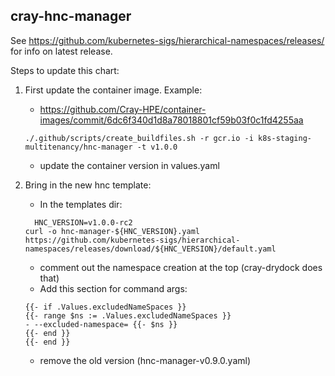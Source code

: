 cray-hnc-manager
-------

See <https://github.com/kubernetes-sigs/hierarchical-namespaces/releases/> for info on latest release.

Steps to update this chart:

1. First update the container image.  Example:
   * <https://github.com/Cray-HPE/container-images/commit/6dc6f340d1d8a78018801cf59b03f0c1fd4255aa>

   ```
   ./.github/scripts/create_buildfiles.sh -r gcr.io -i k8s-staging-multitenancy/hnc-manager -t v1.0.0
   ```

   * update the container version in values.yaml

1. Bring in the new hnc template:

   * In the templates dir:

   ```
     HNC_VERSION=v1.0.0-rc2
   curl -o hnc-manager-${HNC_VERSION}.yaml https://github.com/kubernetes-sigs/hierarchical-namespaces/releases/download/${HNC_VERSION}/default.yaml
   ```

   * comment out the namespace creation at the top (cray-drydock does that)
   * Add this section for command args:
   ```
   {{- if .Values.excludedNameSpaces }}
   {{- range $ns := .Values.excludedNameSpaces }}
   - --excluded-namespace= {{- $ns }}
   {{- end }}
   {{- end }}
   ```
   * remove the old version (hnc-manager-v0.9.0.yaml)